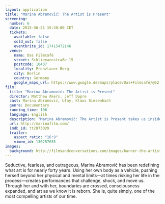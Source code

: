 ```yaml
---
layout: application
title: "Marina Abramović: The Artist is Present"
screening:
  number: 6
  date: 2015-06-25 19:30:00 CET
  tickets:
    available: false
    sold_out: false
    eventbrite_id: 17415472146
  venue:
    name: Das Filmcafé
    street: Schliemannstraße 15
    postcode: 10437
    locality: Prenzlauer Berg
    city: Berlin
    country: Germany
    google_maps_url: https://www.google.de/maps/place/Das+Filmcafé/@52.543592,13.41985,17z/data=!4m6!1m3!3m2!1s0x47a84dff985f5863:0x6730066f8aa942d6!2sDas+Filmcafé!3m1!1s0x47a84dff985f5863:0x6730066f8aa942d6
film:
  title: "Marina Abramović: The Artist is Present"
  director: Matthew Akers, Jeff Dupre
  cast: Marina Abramović, Ulay, Klaus Biesenbach
  genre: Documentary
  running_time: 106
  language: English
  description: "Marina Abramović: The Artist is Present takes us inside Marina’s world, following her as she prepares for what may be the most important moment of her life: a major retrospective of her work, taking place at the Museum of Modern Art in New York."
  url: http://marinafilm.com/
  imdb_id: tt2073029
  trailer:
    aspect_ratio: "16:9"
    vimeo_id: 130257655
images:
  background: http://filmsandconversations.com/images/banner-the-artist-is-present.jpg
---
```

Seductive, fearless, and outrageous, Marina Abramović has been redefining what art is for nearly forty years.  Using her own body as a vehicle, pushing herself beyond her physical and mental limits—at times risking her life in the process—creates performances that challenge, shock, and move us.  Through her and with her, boundaries are crossed, consciousness expanded, and art as we know it is reborn.  She is, quite simply, one of the most compelling artists of our time.
